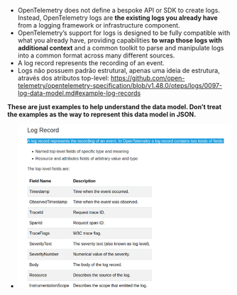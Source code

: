 - OpenTelemetry does not define a bespoke API or SDK to create logs. Instead, OpenTelemetry logs are **the existing logs you already have** from a logging framework or infrastructure component. 
- OpenTelemetry’s support for logs is designed to be fully compatible with what you already have, providing capabilities **to wrap those logs with additional context** and a common toolkit to parse and manipulate logs into a common format across many different sources.
- A log record represents the recording of an event. 
- Logs não possuem padrão estrutural, apenas uma ideia de estrutura, através dos atributos top-level: https://github.com/open-telemetry/opentelemetry-specification/blob/v1.48.0/oteps/logs/0097-log-data-model.md#example-log-records 

**These are just examples to help understand the data model. Don’t treat the examples as the way to represent this data model in JSON.**
- ![alt text](image.png)
